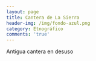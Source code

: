 ```yaml
---
layout: page
title: Cantera de La Sierra
header-img: /img/fondo-azul.png
category: Etnográfico
comments: 'true'
---
```



Antigua cantera en desuso
